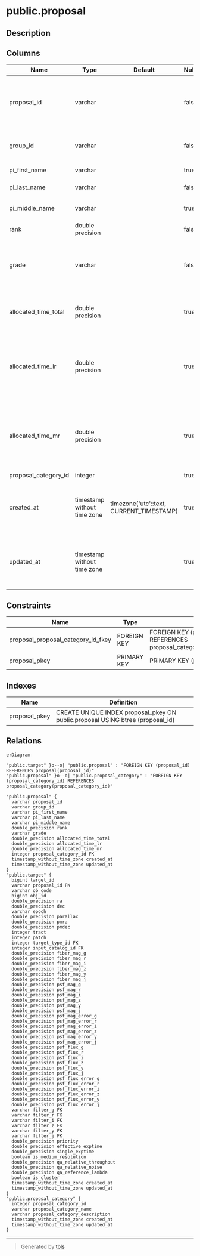# public.proposal

## Description

## Columns

| Name | Type | Default | Nullable | Children | Parents | Comment |
| ---- | ---- | ------- | -------- | -------- | ------- | ------- |
| proposal_id | varchar |  | false | [public.target](public.target.md) |  | Unique identifier for proposal (e.g, S21B-OT06?) |
| group_id | varchar |  | false |  |  | Group ID in STARS (e.g., o21195?) |
| pi_first_name | varchar |  | true |  |  | PI's first name |
| pi_last_name | varchar |  | false |  |  | PI's last name |
| pi_middle_name | varchar |  | true |  |  | PI's middle name |
| rank | double precision |  | false |  |  | TAC score |
| grade | varchar |  | false |  |  | TAC grade (A/B/C/F in the case of HSC queue) |
| allocated_time_total | double precision |  | true |  |  | Total fiberhours allocated by TAC (hour) |
| allocated_time_lr | double precision |  | true |  |  | Total fiberhours for the low-resolution mode allocated by TAC (hour) |
| allocated_time_mr | double precision |  | true |  |  | Total fiberhours for the medium-resolution mode allocated by TAC (hour) |
| proposal_category_id | integer |  | true |  | [public.proposal_category](public.proposal_category.md) |  |
| created_at | timestamp without time zone | timezone('utc'::text, CURRENT_TIMESTAMP) | true |  |  | The date and time in UTC when the record was created |
| updated_at | timestamp without time zone |  | true |  |  | The date and time in UTC when the record was last updated |

## Constraints

| Name | Type | Definition |
| ---- | ---- | ---------- |
| proposal_proposal_category_id_fkey | FOREIGN KEY | FOREIGN KEY (proposal_category_id) REFERENCES proposal_category(proposal_category_id) |
| proposal_pkey | PRIMARY KEY | PRIMARY KEY (proposal_id) |

## Indexes

| Name | Definition |
| ---- | ---------- |
| proposal_pkey | CREATE UNIQUE INDEX proposal_pkey ON public.proposal USING btree (proposal_id) |

## Relations

```mermaid
erDiagram

"public.target" }o--o| "public.proposal" : "FOREIGN KEY (proposal_id) REFERENCES proposal(proposal_id)"
"public.proposal" }o--o| "public.proposal_category" : "FOREIGN KEY (proposal_category_id) REFERENCES proposal_category(proposal_category_id)"

"public.proposal" {
  varchar proposal_id
  varchar group_id
  varchar pi_first_name
  varchar pi_last_name
  varchar pi_middle_name
  double_precision rank
  varchar grade
  double_precision allocated_time_total
  double_precision allocated_time_lr
  double_precision allocated_time_mr
  integer proposal_category_id FK
  timestamp_without_time_zone created_at
  timestamp_without_time_zone updated_at
}
"public.target" {
  bigint target_id
  varchar proposal_id FK
  varchar ob_code
  bigint obj_id
  double_precision ra
  double_precision dec
  varchar epoch
  double_precision parallax
  double_precision pmra
  double_precision pmdec
  integer tract
  integer patch
  integer target_type_id FK
  integer input_catalog_id FK
  double_precision fiber_mag_g
  double_precision fiber_mag_r
  double_precision fiber_mag_i
  double_precision fiber_mag_z
  double_precision fiber_mag_y
  double_precision fiber_mag_j
  double_precision psf_mag_g
  double_precision psf_mag_r
  double_precision psf_mag_i
  double_precision psf_mag_z
  double_precision psf_mag_y
  double_precision psf_mag_j
  double_precision psf_mag_error_g
  double_precision psf_mag_error_r
  double_precision psf_mag_error_i
  double_precision psf_mag_error_z
  double_precision psf_mag_error_y
  double_precision psf_mag_error_j
  double_precision psf_flux_g
  double_precision psf_flux_r
  double_precision psf_flux_i
  double_precision psf_flux_z
  double_precision psf_flux_y
  double_precision psf_flux_j
  double_precision psf_flux_error_g
  double_precision psf_flux_error_r
  double_precision psf_flux_error_i
  double_precision psf_flux_error_z
  double_precision psf_flux_error_y
  double_precision psf_flux_error_j
  varchar filter_g FK
  varchar filter_r FK
  varchar filter_i FK
  varchar filter_z FK
  varchar filter_y FK
  varchar filter_j FK
  double_precision priority
  double_precision effective_exptime
  double_precision single_exptime
  boolean is_medium_resolution
  double_precision qa_relative_throughput
  double_precision qa_relative_noise
  double_precision qa_reference_lambda
  boolean is_cluster
  timestamp_without_time_zone created_at
  timestamp_without_time_zone updated_at
}
"public.proposal_category" {
  integer proposal_category_id
  varchar proposal_category_name
  varchar proposal_category_description
  timestamp_without_time_zone created_at
  timestamp_without_time_zone updated_at
}
```

---

> Generated by [tbls](https://github.com/k1LoW/tbls)
